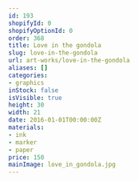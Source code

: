 ```yaml
---
id: 193
shopifyId: 0
shopifyOptionId: 0
order: 368
title: Love in the gondola
slug: love-in-the-gondola
url: art-works/love-in-the-gondola
aliases: []
categories:
- graphics
inStock: false
isVisible: true
height: 30
width: 21
date: 2016-01-01T00:00:00Z
materials:
- ink
- marker
- paper
price: 150
mainImage: love_in_gondola.jpg
---
```

